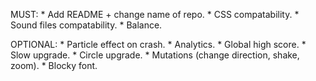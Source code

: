 MUST:
    * Add README + change name of repo.
    * CSS compatability.
    * Sound files compatability.
    * Balance.

OPTIONAL:
    * Particle effect on crash.
    * Analytics.
    * Global high score.
    * Slow upgrade.
    * Circle upgrade.
    * Mutations (change direction, shake, zoom).
    * Blocky font.



